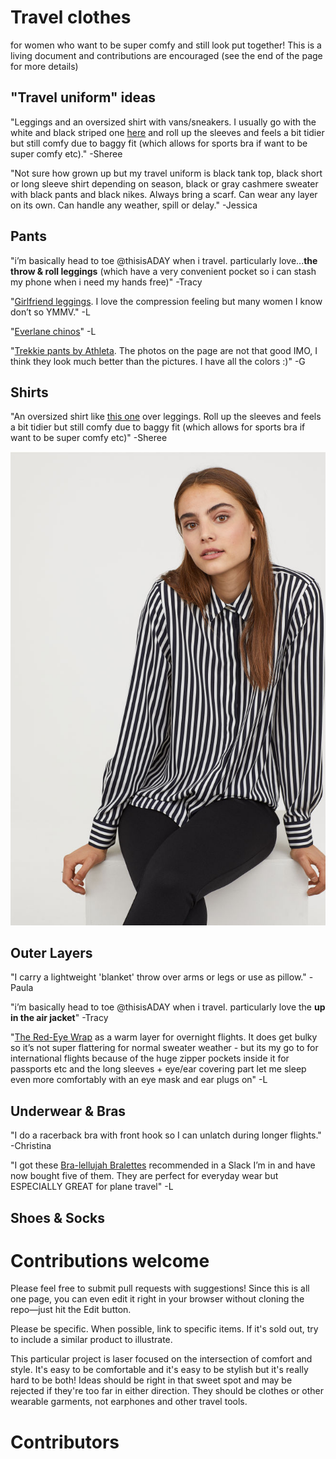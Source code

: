 # Travel clothes

for women who want to be super comfy and still look put together! This is a living document and contributions are encouraged (see the end of the page for more details)


## "Travel uniform" ideas

"Leggings and an oversized shirt with vans/sneakers. I usually go with the white and black striped one [here](http://www2.hm.com/en_gb/productpage.0688873015.html) and roll up the sleeves and feels a bit tidier but still comfy due to baggy fit (which allows for sports bra if want to be super comfy etc)." -Sheree

"Not sure how grown up but my travel uniform is black tank top, black short or long sleeve shirt depending on season, black or gray cashmere sweater with black pants and black nikes. Always bring a scarf. Can wear any layer on its own. Can handle any weather, spill or delay." -Jessica


## Pants

"i’m basically head to toe @thisisADAY when i travel. particularly love...**the throw & roll leggings** (which have a very convenient pocket so i can stash my phone when i need my hands free)" -Tracy

"[Girlfriend leggings](https://www.girlfriend.com/collections/leggings). I love the compression feeling but many women I know don’t so YMMV." -L

"[Everlane chinos](https://www.everlane.com/products/womens-easy-chino-washedblack)" -L

"[Trekkie pants by Athleta](https://athleta.gap.com/browse/product.do?pid=210531). The photos on the page are not that good IMO, I think they look much better than the pictures. I have all the colors :)" -G


## Shirts

"An oversized shirt like [this one](http://www2.hm.com/en_gb/productpage.0688873015.html) over leggings. Roll up the sleeves and feels a bit tidier but still comfy due to baggy fit (which allows for sports bra if want to be super comfy etc)" -Sheree

![H&M long sleeve shirt](pics/hm_long_sleeved_shirt.jpg)


## Outer Layers

"I carry a lightweight 'blanket' throw over arms or legs or use as pillow." -Paula

"i’m basically head to toe @thisisADAY when i travel. particularly love the **up in the air jacket**" -Tracy

"[The Red-Eye Wrap](https://www.betabrand.com/womens-black-red-eye-travel-wrap-cardigan) as a warm layer for overnight flights. It does get bulky so it’s not super flattering for normal sweater weather - but its my go to for international flights because of the huge zipper pockets inside it for passports etc and the long sleeves + eye/ear covering part let me sleep even more comfortably with an eye mask and ear plugs on" -L


## Underwear & Bras

"I do a racerback bra with front hook so I can unlatch during longer flights." -Christina

"I got these [Bra-lellujah Bralettes](https://www.spanx.com/shops/new/bra-llelujah-bralette) recommended in a Slack I’m in and have now bought five of them. They are perfect for everyday wear but ESPECIALLY GREAT for plane travel" -L


## Shoes & Socks


# Contributions welcome

Please feel free to submit pull requests with suggestions! Since this is all one page, you can even edit it right in your browser without cloning the repo—just hit the Edit button. 

Please be specific. When possible, link to specific items. If it's sold out, try to include a similar product to illustrate. 

This particular project is laser focused on the intersection of comfort and style. It's easy to be comfortable and it's easy to be stylish but it's really hard to be both! Ideas should be right in that sweet spot and may be rejected if they're too far in either direction. They should be clothes or other wearable garments, not earphones and other travel tools. 


# Contributors

